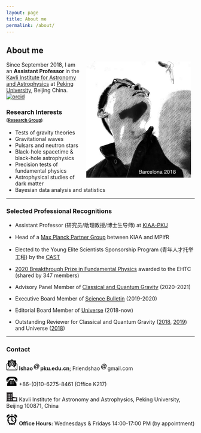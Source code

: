 ```yaml
---
layout: page
title: About me
permalink: /about/
---
```


## About me

<img style="float: right;" src="Barcelona2018.jpeg" width="280" hspace="10"> 

Since September 2018, I am an **Assistant Professor** in the [Kavli Institute
for Astronomy and Astrophysics](http://kiaa.pku.edu.cn/) at [Peking
University](http://www.pku.edu.cn/), Beijing China.
[<img src="https://kiaagravity.github.io/assets/orcid.png" alt="orcid" style="width:20px;height:20px;">](https://orcid.org/0000-0002-1334-8853)

### Research Interests <small><small>([Research Group](https://kiaagravity.github.io))</small></small>

- Tests of gravity theories
- Gravitational waves
- Pulsars and neutron stars
- Black-hole spacetime & black-hole astrophysics
- Precision tests of fundamental physics
- Astrophysical studies of dark matter
- Bayesian data analysis and statistics

---

<p></p>

### Selected Professional Recognitions

- Assistant Professor (研究员/助理教授/博士生导师) at
  [KIAA-PKU](http://kiaa.pku.edu.cn/people/lijing-shao-%E9%82%B5%E7%AB%8B%E6%99%B6)
- Head of a [Max Planck Partner Group](http://kiaa.pku.edu.cn/info/1129/7050.htm) between KIAA and MPIfR
- Elected to the Young Elite Scientists Sponsorship Program (青年人才托举工程) by the [CAST](http://www.cast.org.cn/)
- [2020 Breakthrough Prize in Fundamental
  Physics](https://breakthroughprize.org/News/54) awarded to the EHTC (shared by 347 members)

- Advisory Panel Member of [Classical and Quantum Gravity](https://iopscience.iop.org/journal/0264-9381/page/Advisory%20Panel) (2020-2021)
- Executive Board Member of [Science Bulletin](https://www.journals.elsevier.com/science-bulletin) (2019-2020)
- Editorial Board Member of [Universe](https://www.mdpi.com/journal/universe/editors#editorialboard) (2018-now)
- Outstanding Reviewer for Classical and Quantum Gravity ([2018](https://publishingsupport.iopscience.iop.org/questions/classical-and-quantum-gravity-2018-reviewer-awards/), [2019](https://publishingsupport.iopscience.iop.org/questions/classical-quantum-gravity-2019-reviewer-awards/)) and Universe ([2018](https://www.mdpi.com/journal/universe/awards/591/download))

---

<p></p>

### Contact


<img src="email.png" width="30"> **lshao**<img src="at.jpg"
width="20">**pku.edu.cn**; Friendshao<img src="at.jpg" width="20">gmail.com

<img src="phone.png" width="30"> +86-(0)10-6275-8461 (Office K217)

<img src="office.png" width="30"> Kavli Institute for Astronomy and
Astrophysics, Peking University, Beijing 100871, China

<img src="open.jpg" width="30"> **Office Hours:** Wednesdays & Fridays 14:00-17:00 PM (by appointment)

